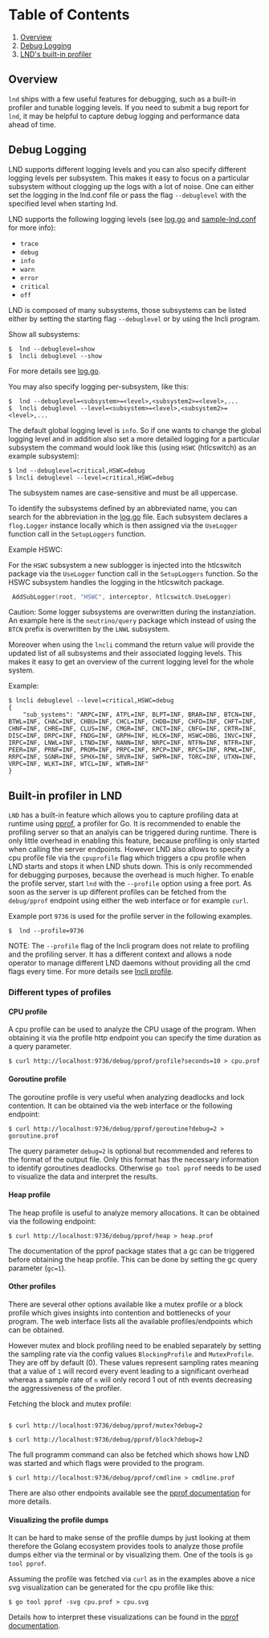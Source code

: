 # Table of Contents
1. [Overview](#overview)
1. [Debug Logging](#debug-logging)
1. [LND's built-in profiler](#built-in-profiler-in-lnd)

## Overview

`lnd` ships with a few useful features for debugging, such as a built-in
profiler and tunable logging levels. If you need to submit a bug report
for `lnd`, it may be helpful to capture debug logging and performance
data ahead of time.

## Debug Logging

LND supports different logging levels and you can also specify different logging
levels per subsystem. This makes it easy to focus on a particular subsystem
without clogging up the logs with a lot of noise. One can either set the logging
in the lnd.conf file or pass the flag `--debuglevel` with the specified level 
when starting lnd.

LND supports the following logging levels (see [log.go](/build/log.go) and
[sample-lnd.conf](/sample-lnd.conf) for more info):

- `trace`
- `debug`
- `info`
- `warn`
- `error`
- `critical`
- `off`

LND is composed of many subsystems, those subsystems can be listed either by
setting the starting flag `--debuglevel` or by using the lncli program.

Show all subsystems:

```shell
$  lnd --debuglevel=show
$  lncli debuglevel --show
```
For more details see [log.go](/log.go).

You may also specify logging per-subsystem, like this:

```shell
$  lnd --debuglevel=<subsystem>=<level>,<subsystem2>=<level>,...
$  lncli debuglevel --level=<subsystem>=<level>,<subsystem2>=<level>,...
```
The default global logging level is `info`. So if one wants to change the
global logging level and in addition also set a more detailed logging for a 
particular subsystem the command would look like this (using `HSWC` 
(htlcswitch) as an example subsystem):

```shell
$ lnd --debuglevel=critical,HSWC=debug
$ lncli debuglevel --level=critical,HSWC=debug
```
The subsystem names are case-sensitive and must be all uppercase.

To identify the subsystems defined by an abbreviated name, you can search for
the abbreviation in the [log.go](/log.go) file. Each subsystem
declares a `flog.Logger` instance locally which is then assigned via the
`UseLogger` function call in the `SetupLoggers` function.

Example HSWC:

For the `HSWC` subsystem a new sublogger is injected into the htlcswitch
package via the `UseLogger` function call in the `SetupLoggers` function. So
the HSWC subsystem handles the logging in the htlcswitch package.

```go
 AddSubLogger(root, "HSWC", interceptor, htlcswitch.UseLogger)
```

Caution: Some logger subsystems are overwritten during the instanziation. An
example here is the `neutrino/query` package which instead of using the `BTCN`
prefix is overwritten by the `LNWL` subsystem.

Moreover when using the `lncli` command the return value will provide the 
updated list of all subsystems and their associated logging levels. This makes
it easy to get an overview of the current logging level for the whole system.

Example:

```shell
$ lncli debuglevel --level=critical,HSWC=debug
{
    "sub_systems": "ARPC=INF, ATPL=INF, BLPT=INF, BRAR=INF, BTCN=INF, BTWL=INF, CHAC=INF, CHBU=INF, CHCL=INF, CHDB=INF, CHFD=INF, CHFT=INF, CHNF=INF, CHRE=INF, CLUS=INF, CMGR=INF, CNCT=INF, CNFG=INF, CRTR=INF, DISC=INF, DRPC=INF, FNDG=INF, GRPH=INF, HLCK=INF, HSWC=DBG, INVC=INF, IRPC=INF, LNWL=INF, LTND=INF, NANN=INF, NRPC=INF, NTFN=INF, NTFR=INF, PEER=INF, PRNF=INF, PROM=INF, PRPC=INF, RPCP=INF, RPCS=INF, RPWL=INF, RRPC=INF, SGNR=INF, SPHX=INF, SRVR=INF, SWPR=INF, TORC=INF, UTXN=INF, VRPC=INF, WLKT=INF, WTCL=INF, WTWR=INF"
}
```


## Built-in profiler in LND

`LND` has a built-in feature which allows you to capture profiling data at
runtime using [pprof](https://golang.org/pkg/runtime/pprof/), a profiler for
Go. It is recommended to enable the profiling server so that an analyis can be
triggered during runtime. There is only little overhead in enabling this 
feature, because profiling is only started when calling the server endpoints.
However LND also allows to specify a cpu profile file via the `cpuprofile` flag
which triggers a cpu profile when LND starts and stops it when LND shuts down.
This is only recommended for debugging purposes, because the overhead is much
higher. To enable the profile server, start `lnd` with the `--profile` option
using a free port. As soon as the server is up different profiles can be
fetched from the `debug/pprof` endpoint using either the web interface or for
example `curl`.

Example port `9736` is used for the profile server in the following examples.

```shell
$  lnd --profile=9736
```

NOTE: The `--profile` flag of the lncli program does not relate to profiling and
the profiling server. It has a different context and allows a node operator to
manage different LND daemons without providing all the cmd flags every time.
For more details see [lncli profile](/cmd/commands/profile.go).

### Different types of profiles

#### CPU profile

A cpu profile can be used to analyze the CPU usage of the program. When
obtaining it via the profile http endpoint you can specify the time duration as
a query parameter.

```shell
$ curl http://localhost:9736/debug/pprof/profile?seconds=10 > cpu.prof
```
#### Goroutine profile

The goroutine profile is very useful when analyzing deadlocks and lock 
contention. It can be obtained via the web interface or the following endpoint:

```shell
$ curl http://localhost:9736/debug/pprof/goroutine?debug=2 > goroutine.prof
```
The query parameter `debug=2` is optional but recommended and referes to the
format of the output file. Only this format has the necessary information to
identify goroutines deadlocks. Otherwise `go tool pprof` needs to be used to
visualize the data and interpret the results.

#### Heap profile

The heap profile is useful to analyze memory allocations. It can be obtained
via the following endpoint:

```shell
$ curl http://localhost:9736/debug/pprof/heap > heap.prof
```
The documentation of the pprof package states that a gc can be triggered before
obtaining the heap profile. This can be done by setting the gc query parameter
(`gc=1`).

#### Other profiles

There are several other options available like a mutex profile or a block
profile which gives insights into contention and bottlenecks of your program.
The web interface lists all the available profiles/endpoints which can be
obtained.

However mutex and block profiling need to be enabled separately by setting the
sampling rate via the config values `BlockingProfile` and `MutexProfile`. They
are off by default (0). These values represent sampling rates meaning that a
value of `1` will record every event leading to a significant overhead whereas
a sample rate of `n` will only record 1 out of nth events decreasing the
aggressiveness of the profiler.

Fetching the block and mutex profile:

```shell

$ curl http://localhost:9736/debug/pprof/mutex?debug=2

$ curl http://localhost:9736/debug/pprof/block?debug=2
```

The full programm command can also be fetched which shows how LND was started
and which flags were provided to the program.

```shell
$ curl http://localhost:9736/debug/pprof/cmdline > cmdline.prof
```

There are also other endpoints available see the
[pprof documentation](https://golang.org/pkg/runtime/pprof/) for more details.


#### Visualizing the profile dumps

It can be hard to make sense of the profile dumps by just looking at them
therefore the Golang ecosystem provides tools to analyze those profile dumps
either via the terminal or by visualizing them. One of the tools is
`go tool pprof`.

Assuming the profile was fetched via `curl` as in the examples above a nice
svg visualization can be generated for the cpu profile like this:

```shell
$ go tool pprof -svg cpu.prof > cpu.svg
```
Details how to interpret these visualizations can be found in the
[pprof documentation](https://github.com/google/pprof/blob/main/doc/README.md#interpreting-the-callgraph).